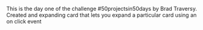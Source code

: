 This is the day one of the challenge #50projectsin50days by Brad Traversy. Created and expanding card that lets you expand a particular card using an on click event
